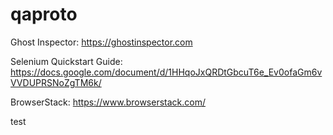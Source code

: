 # qaproto


Ghost Inspector: https://ghostinspector.com

Selenium Quickstart Guide: https://docs.google.com/document/d/1HHqoJxQRDtGbcuT6e_Ev0ofaGm6vVVDUPRSNoZgTM6k/

BrowserStack: https://www.browserstack.com/

test
